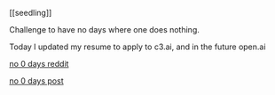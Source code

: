 [[seedling]]

Challenge to have no days where one does nothing.

Today I updated my resume to apply to c3.ai, and in the future open.ai

[no 0 days reddit](https://www.reddit.com/r/NonZeroDay/)

[no 0 days post](https://www.reddit.com/r/NonZeroDay/wiki/the_four_pillars)
